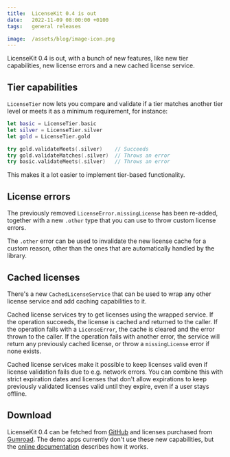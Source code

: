 ```yaml
---
title:  LicenseKit 0.4 is out
date:   2022-11-09 08:00:00 +0100
tags:   general releases

image:  /assets/blog/image-icon.png
---
```


LicenseKit 0.4 is out, with a bunch of new features, like new tier capabilities, new license errors and a new cached license service.


## Tier capabilities

`LicenseTier` now lets you compare and validate if a tier matches another tier level or meets it as a minimum requirement, for instance:

```swift
let basic = LicenseTier.basic
let silver = LicenseTier.silver
let gold = LicenseTier.gold

try gold.validateMeets(.silver)    // Succeeds
try gold.validateMatches(.silver)  // Throws an error
try basic.validateMeets(.silver)   // Throws an error
```

This makes it a lot easier to implement tier-based functionality.


## License errors

The previously removed `LicenseError.missingLicense` has been re-added, together with a new `.other` type that you can use to throw custom license errors.

The `.other` error can be used to invalidate the new license cache for a custom reason, other than the ones that are automatically handled by the library.


## Cached licenses

There's a new `CachedLicenseService` that can be used to wrap any other license service and add caching capabilities to it.

Cached license services try to get licenses using the wrapped service. If the operation succeeds, the license is cached and returned to the caller. If the operation fails with a `LicenseError`, the cache is cleared and the error thrown to the caller. If the operation fails with another error, the service will return any previously cached license, or throw a `missingLicense` error if none exists.

Cached license services make it possible to keep licenses valid even if license validation fails due to e.g. network errors. You can combine this with strict expiration dates and licenses that don't allow expirations to keep previously validated licenses valid until they expire, even if a user stays offline.


## Download

LicenseKit 0.4 can be fetched from [GitHub]({{site.github_url}}) and licenses purchased from [Gumroad]({{site.gumroad_url}}). The demo apps currently don't use these new capabilities, but the [online documentation]({{site.documentation_url}}) describes how it works.
